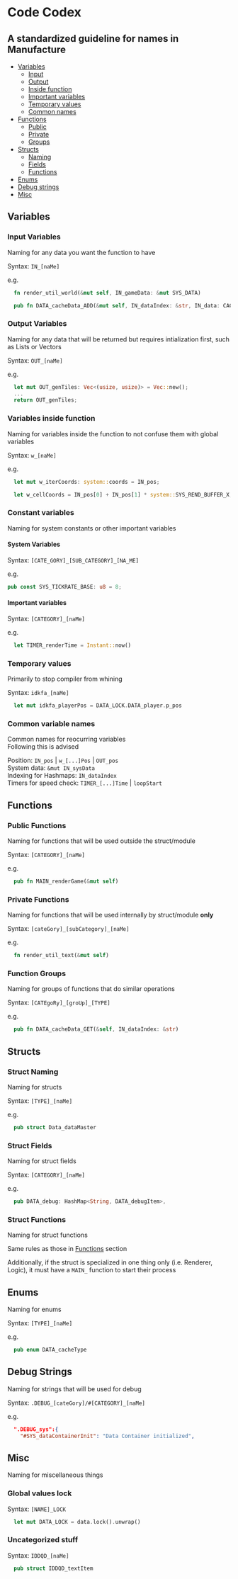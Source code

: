 # Code Codex

## A standardized guideline for names in Manufacture

- [Variables](#variables)
  - [Input](#input-variables)
  - [Output](#output-variables)
  - [Inside function](#variables-inside-function)
  - [Important variables](#constant-variables)
  - [Temporary values](#temporary-values)
  - [Common names](#common-variable-names)
- [Functions](#functions)
  - [Public](#public-functions)
  - [Private](#private-functions)
  - [Groups](#function-groups)
- [Structs](#structs)
  - [Naming](#struct-naming)
  - [Fields](#struct-fields)
  - [Functions](#struct-functions)
- [Enums](#enums)
- [Debug strings](#debug-strings)
- [Misc](#misc)

## Variables

### Input Variables

Naming for any data you want the function to have

Syntax: `IN_[naMe]`

e.g.

```rust
  fn render_util_world(&mut self, IN_gameData: &mut SYS_DATA)  
```

```rust
  pub fn DATA_cacheData_ADD(&mut self, IN_dataIndex: &str, IN_data: CACHE_TYPE)
```

### Output Variables

Naming for any data that will be returned but requires intialization first, such as Lists or Vectors

Syntax: `OUT_[naMe]`

e.g.

```rust
  let mut OUT_genTiles: Vec<(usize, usize)> = Vec::new();  
  ...  
  return OUT_genTiles;
```

### Variables inside function

Naming for variables inside the function to not confuse them with global variables

Syntax: `w_[naMe]`

e.g.

```rust
  let mut w_iterCoords: system::coords = IN_pos;
```

```rust
  let w_cellCoords = IN_pos[0] + IN_pos[1] * system::SYS_REND_BUFFER_X;
```

### Constant variables

Naming for system constants or other important variables

#### System Variables

Syntax: `[CATE_GORY]_[SUB_CATEGORY]_[NA_ME]`

e.g.

```rust
pub const SYS_TICKRATE_BASE: u8 = 8;
```

#### Important variables

Syntax: `[CATEGORY]_[naMe]`

e.g.

```rust
  let TIMER_renderTime = Instant::now()
```

### Temporary values

Primarily to stop compiler from whining

Syntax: `idkfa_[naMe]`

```rust
  let mut idkfa_playerPos = DATA_LOCK.DATA_player.p_pos
```

### Common variable names

Common names for reocurring variables  
Following this is advised

Position: `IN_pos` | `w_[...]Pos` | `OUT_pos`  
System data: `&mut IN_sysData`  
Indexing for Hashmaps: `IN_dataIndex`  
Timers for speed check: `TIMER_[...]Time` | `loopStart`

## Functions

### Public Functions

Naming for functions that will be used outside the struct/module

Syntax: `[CATEGORY]_[naMe]`

e.g.

```rust
  pub fn MAIN_renderGame(&mut self)
```

### Private Functions

Naming for functions that will be used internally by struct/module **only**

Syntax: `[cateGory]_[subCategory]_[naMe]`  

e.g.

```rust
  fn render_util_text(&mut self)
```

### Function Groups

Naming for groups of functions that do similar operations

Syntax: `[CATEgoRy]_[groUp]_[TYPE]`

e.g.

```rust
  pub fn DATA_cacheData_GET(&self, IN_dataIndex: &str)
```

## Structs

### Struct Naming

Naming for structs

Syntax: `[TYPE]_[naMe]`

e.g.

```rust
  pub struct Data_dataMaster
```

### Struct Fields

Naming for struct fields

Syntax: `[CATEGORY]_[naMe]`

e.g.

```rust
  pub DATA_debug: HashMap<String, DATA_debugItem>,
```

### Struct Functions

Naming for struct functions

Same rules as those in [Functions](#functions) section

Additionally, if the struct is specialized in one thing only (i.e. Renderer, Logic), it must have a `MAIN_` function to start their process

## Enums

Naming for enums

Syntax: `[TYPE]_[naMe]`

e.g.

```rust
  pub enum DATA_cacheType
```

## Debug Strings

Naming for strings that will be used for debug

Syntax: `.DEBUG_[cateGory]/#[CATEGORY]_[naMe]`

e.g.

```json
  ".DEBUG_sys":{
    "#SYS_dataContainerInit": "Data Container initialized",
```

## Misc

Naming for miscellaneous things

### Global values lock

Syntax: `[NAME]_LOCK`

```rust
  let mut DATA_LOCK = data.lock().unwrap()
```

### Uncategorized stuff

Syntax: `IDDQD_[naMe]`

```rust
  pub struct IDDQD_textItem
```

